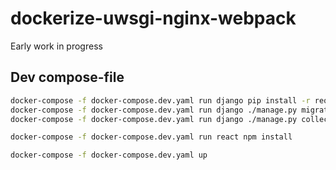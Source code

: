dockerize-uwsgi-nginx-webpack
=============================

Early work in progress

Dev compose-file
----------------

```bash
docker-compose -f docker-compose.dev.yaml run django pip install -r requirements.txt
docker-compose -f docker-compose.dev.yaml run django ./manage.py migrate
docker-compose -f docker-compose.dev.yaml run django ./manage.py collectstatic

docker-compose -f docker-compose.dev.yaml run react npm install

docker-compose -f docker-compose.dev.yaml up
```
